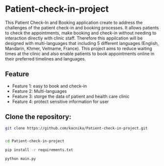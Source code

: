 # Patient-check-in-project
This Patient Check-In and Booking application create to address the challenges of the patient check-in and booking processes. It allows patients to check the appointments, make booking and check-in without needing to interaction directly with clinic staff.  Therefore this appilcation will be designed with multi-languages that including 5 different languages (English, Mandarin, Khmer, Veitname, France). This project aims to reduce waiting times at the clinic and also enable patients to book appointments online in their preferred timelines and languages. 



## Feature
- Feature 1: easy to book and check-in
- Feature 2: Multi-languages
- Feature 3: storge the data of patient and health care clinic
- Feature 4: protect sensitive information for user


## Clone the repository:
   ```bash
   git clone https://github.com/kacnika/Patient-check-in-project.git


cd Patient-check-in-project

pip install -r requirements.txt

python main.py
